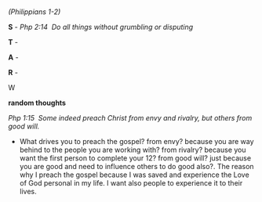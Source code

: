 #  
_(Philippians 1-2)_

__S__ - _Php 2:14  Do all things without grumbling or disputing_

__T__ -

__A__ -

__R__ -

W

__random thoughts__

_Php 1:15  Some indeed preach Christ from envy and rivalry, but others from good will._
 - What drives you to preach the gospel? from envy? because you are way behind to the people you are working with? from rivalry? because you want the first person to complete your 12? from good will? just because you are good and need to influence others to do good also?. The reason why I preach the gospel because I was saved and experience the Love of God personal in my life. I want also people to experience it to their lives.